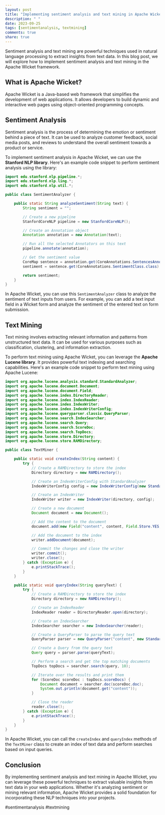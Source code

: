 ```yaml
---
layout: post
title: "Implementing sentiment analysis and text mining in Apache Wicket"
description: " "
date: 2023-09-25
tags: [sentimentanalysis, textmining]
comments: true
share: true
---
```


Sentiment analysis and text mining are powerful techniques used in natural language processing to extract insights from text data. In this blog post, we will explore how to implement sentiment analysis and text mining in the Apache Wicket framework.

## What is Apache Wicket?
Apache Wicket is a Java-based web framework that simplifies the development of web applications. It allows developers to build dynamic and interactive web pages using object-oriented programming concepts.

## Sentiment Analysis
Sentiment analysis is the process of determining the emotion or sentiment behind a piece of text. It can be used to analyze customer feedback, social media posts, and reviews to understand the overall sentiment towards a product or service.

To implement sentiment analysis in Apache Wicket, we can use the **Stanford NLP library**. Here's an example code snippet to perform sentiment analysis using the library:

```java
import edu.stanford.nlp.pipeline.*;
import edu.stanford.nlp.ling.*;
import edu.stanford.nlp.util.*;

public class SentimentAnalyzer {

    public static String analyzeSentiment(String text) {
        String sentiment = "";

        // Create a new pipeline
        StanfordCoreNLP pipeline = new StanfordCoreNLP();

        // Create an Annotation object
        Annotation annotation = new Annotation(text);

        // Run all the selected Annotators on this text
        pipeline.annotate(annotation);

        // Get the sentiment value
        CoreMap sentence = annotation.get(CoreAnnotations.SentencesAnnotation.class).get(0);
        sentiment = sentence.get(CoreAnnotations.SentimentClass.class);

        return sentiment;
    }
}
```

In Apache Wicket, you can use this `SentimentAnalyzer` class to analyze the sentiment of text inputs from users. For example, you can add a text input field in a Wicket form and analyze the sentiment of the entered text on form submission.

## Text Mining
Text mining involves extracting relevant information and patterns from unstructured text data. It can be used for various purposes such as classification, clustering, and information extraction.

To perform text mining using Apache Wicket, you can leverage the **Apache Lucene library**. It provides powerful text indexing and searching capabilities. Here's an example code snippet to perform text mining using Apache Lucene:

```java
import org.apache.lucene.analysis.standard.StandardAnalyzer;
import org.apache.lucene.document.Document;
import org.apache.lucene.document.Field;
import org.apache.lucene.index.DirectoryReader;
import org.apache.lucene.index.IndexReader;
import org.apache.lucene.index.IndexWriter;
import org.apache.lucene.index.IndexWriterConfig;
import org.apache.lucene.queryparser.classic.QueryParser;
import org.apache.lucene.search.IndexSearcher;
import org.apache.lucene.search.Query;
import org.apache.lucene.search.ScoreDoc;
import org.apache.lucene.search.TopDocs;
import org.apache.lucene.store.Directory;
import org.apache.lucene.store.RAMDirectory;

public class TextMiner {

    public static void createIndex(String content) {
        try {
            // Create a RAMDirectory to store the index
            Directory directory = new RAMDirectory();

            // Create an IndexWriterConfig with StandardAnalyzer
            IndexWriterConfig config = new IndexWriterConfig(new StandardAnalyzer());

            // Create an IndexWriter
            IndexWriter writer = new IndexWriter(directory, config);

            // Create a new document
            Document document = new Document();

            // Add the content to the document
            document.add(new Field("content", content, Field.Store.YES, Field.Index.ANALYZED));

            // Add the document to the index
            writer.addDocument(document);

            // Commit the changes and close the writer
            writer.commit();
            writer.close();
        } catch (Exception e) {
            e.printStackTrace();
        }
    }

    public static void queryIndex(String queryText) {
        try {
            // Create a RAMDirectory to store the index
            Directory directory = new RAMDirectory();

            // Create an IndexReader
            IndexReader reader = DirectoryReader.open(directory);

            // Create an IndexSearcher
            IndexSearcher searcher = new IndexSearcher(reader);

            // Create a QueryParser to parse the query text
            QueryParser parser = new QueryParser("content", new StandardAnalyzer());

            // Create a Query from the query text
            Query query = parser.parse(queryText);

            // Perform a search and get the top matching documents
            TopDocs topDocs = searcher.search(query, 10);

            // Iterate over the results and print them
            for (ScoreDoc scoreDoc : topDocs.scoreDocs) {
                Document document = searcher.doc(scoreDoc.doc);
                System.out.println(document.get("content"));
            }

            // Close the reader
            reader.close();
        } catch (Exception e) {
            e.printStackTrace();
        }
    }
}
```

In Apache Wicket, you can call the `createIndex` and `queryIndex` methods of the `TextMiner` class to create an index of text data and perform searches based on input queries.

## Conclusion
By implementing sentiment analysis and text mining in Apache Wicket, you can leverage these powerful techniques to extract valuable insights from text data in your web applications. Whether it's analyzing sentiment or mining relevant information, Apache Wicket provides a solid foundation for incorporating these NLP techniques into your projects.

#sentimentanalysis #textmining